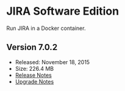 # JIRA Software Edition
Run JIRA in a Docker container.

## Version 7.0.2
- Released: November 18, 2015
- Size: 226.4 MB
- [Release Notes](https://confluence.atlassian.com/jirasoftware/jira-software-7-0-x-release-notes-776997721.html)
- [Upgrade Notes](https://confluence.atlassian.com/migration/jira-7)
